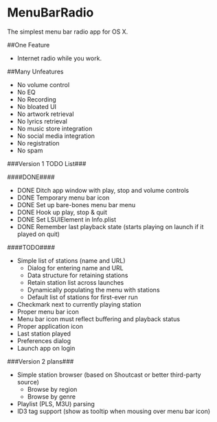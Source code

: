# MenuBarRadio
The simplest menu bar radio app for OS X.

##One Feature
- Internet radio while you work.

##Many Unfeatures
- No volume control
- No EQ
- No Recording
- No bloated UI
- No artwork retrieval
- No lyrics retrieval
- No music store integration
- No social media integration
- No registration
- No spam

###Version 1 TODO List###

####DONE####
- DONE Ditch app window with play, stop and volume controls
- DONE Temporary menu bar icon
- DONE Set up bare-bones menu bar menu
- DONE Hook up play, stop & quit
- DONE Set LSUIElement in Info.plist
- DONE Remember last playback state (starts playing on launch if it played on quit)

####TODO####
- Simple list of stations (name and URL)
    - Dialog for entering name and URL
    - Data structure for retaining stations
    - Retain station list across launches
    - Dynamically populating the menu with stations
    - Default list of stations for first-ever run
- Checkmark next to currently playing station
- Proper menu bar icon
- Menu bar icon must reflect buffering and playback status
- Proper application icon
- Last station played
- Preferences dialog
- Launch app on login

###Version 2 plans###
- Simple station browser (based on Shoutcast or better third-party source)
	- Browse by region
	- Browse by genre
- Playlist (PLS, M3U) parsing
- ID3 tag support (show as tooltip when mousing over menu bar icon)
